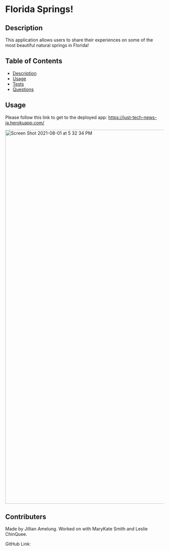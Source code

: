  # Florida Springs!

  ## Description
  This application allows users to share their experiences on some of the most beautiful natural springs in Florida! 

  ## Table of Contents
  - [Description](#description)
  - [Usage](#usage)
  - [Tests](#tests)
  - [Questions](#questions)

  ## Usage
  Please follow this link to get to the deployed app: https://just-tech-news-ja.herokuapp.com/

  <img width="1188" alt="Screen Shot 2021-08-01 at 5 32 34 PM" src="https://user-images.githubusercontent.com/79379903/127785915-39cfc4a4-e4cb-46f0-b799-38849a4ae8b9.png">


  ## Contributers
  Made by Jillian Amelung. Worked on with MaryKate Smith and Leslie ChinQuee.


  GitHub Link:



